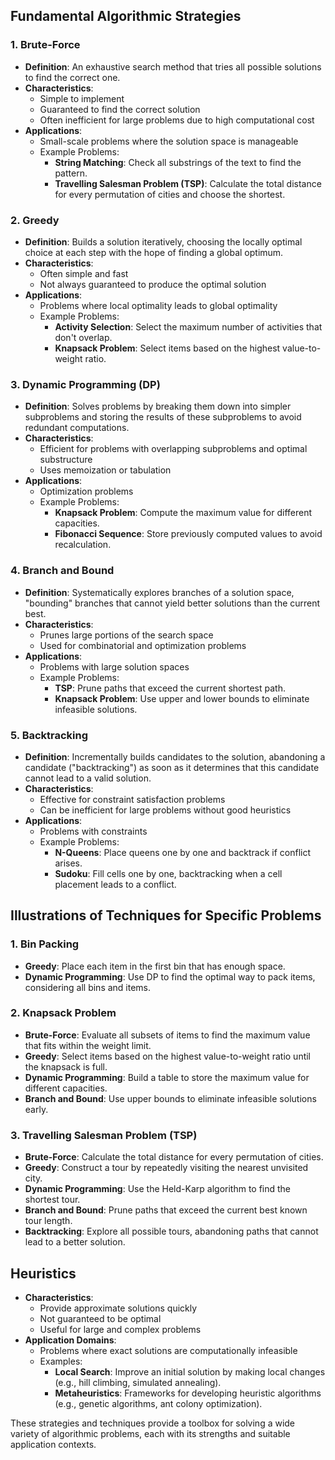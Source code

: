 ## Fundamental Algorithmic Strategies

### 1. Brute-Force
- **Definition**: An exhaustive search method that tries all possible solutions to find the correct one.
- **Characteristics**:
  - Simple to implement
  - Guaranteed to find the correct solution
  - Often inefficient for large problems due to high computational cost
- **Applications**:
  - Small-scale problems where the solution space is manageable
  - Example Problems:
    - **String Matching**: Check all substrings of the text to find the pattern.
    - **Travelling Salesman Problem (TSP)**: Calculate the total distance for every permutation of cities and choose the shortest.

### 2. Greedy
- **Definition**: Builds a solution iteratively, choosing the locally optimal choice at each step with the hope of finding a global optimum.
- **Characteristics**:
  - Often simple and fast
  - Not always guaranteed to produce the optimal solution
- **Applications**:
  - Problems where local optimality leads to global optimality
  - Example Problems:
    - **Activity Selection**: Select the maximum number of activities that don't overlap.
    - **Knapsack Problem**: Select items based on the highest value-to-weight ratio.

### 3. Dynamic Programming (DP)
- **Definition**: Solves problems by breaking them down into simpler subproblems and storing the results of these subproblems to avoid redundant computations.
- **Characteristics**:
  - Efficient for problems with overlapping subproblems and optimal substructure
  - Uses memoization or tabulation
- **Applications**:
  - Optimization problems
  - Example Problems:
    - **Knapsack Problem**: Compute the maximum value for different capacities.
    - **Fibonacci Sequence**: Store previously computed values to avoid recalculation.

### 4. Branch and Bound
- **Definition**: Systematically explores branches of a solution space, "bounding" branches that cannot yield better solutions than the current best.
- **Characteristics**:
  - Prunes large portions of the search space
  - Used for combinatorial and optimization problems
- **Applications**:
  - Problems with large solution spaces
  - Example Problems:
    - **TSP**: Prune paths that exceed the current shortest path.
    - **Knapsack Problem**: Use upper and lower bounds to eliminate infeasible solutions.

### 5. Backtracking
- **Definition**: Incrementally builds candidates to the solution, abandoning a candidate ("backtracking") as soon as it determines that this candidate cannot lead to a valid solution.
- **Characteristics**:
  - Effective for constraint satisfaction problems
  - Can be inefficient for large problems without good heuristics
- **Applications**:
  - Problems with constraints
  - Example Problems:
    - **N-Queens**: Place queens one by one and backtrack if conflict arises.
    - **Sudoku**: Fill cells one by one, backtracking when a cell placement leads to a conflict.

## Illustrations of Techniques for Specific Problems

### 1. Bin Packing
- **Greedy**: Place each item in the first bin that has enough space.
- **Dynamic Programming**: Use DP to find the optimal way to pack items, considering all bins and items.

### 2. Knapsack Problem
- **Brute-Force**: Evaluate all subsets of items to find the maximum value that fits within the weight limit.
- **Greedy**: Select items based on the highest value-to-weight ratio until the knapsack is full.
- **Dynamic Programming**: Build a table to store the maximum value for different capacities.
- **Branch and Bound**: Use upper bounds to eliminate infeasible solutions early.

### 3. Travelling Salesman Problem (TSP)
- **Brute-Force**: Calculate the total distance for every permutation of cities.
- **Greedy**: Construct a tour by repeatedly visiting the nearest unvisited city.
- **Dynamic Programming**: Use the Held-Karp algorithm to find the shortest tour.
- **Branch and Bound**: Prune paths that exceed the current best known tour length.
- **Backtracking**: Explore all possible tours, abandoning paths that cannot lead to a better solution.

## Heuristics
- **Characteristics**:
  - Provide approximate solutions quickly
  - Not guaranteed to be optimal
  - Useful for large and complex problems
- **Application Domains**:
  - Problems where exact solutions are computationally infeasible
  - Examples:
    - **Local Search**: Improve an initial solution by making local changes (e.g., hill climbing, simulated annealing).
    - **Metaheuristics**: Frameworks for developing heuristic algorithms (e.g., genetic algorithms, ant colony optimization).

These strategies and techniques provide a toolbox for solving a wide variety of algorithmic problems, each with its strengths and suitable application contexts.